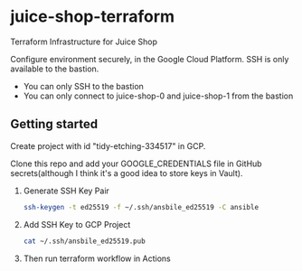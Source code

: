 # juice-shop-terraform
Terraform Infrastructure for Juice Shop

Configure environment securely, in the Google Cloud Platform.
SSH is only available to the bastion.

- You can only SSH to the bastion
- You can only connect to juice-shop-0 and juice-shop-1 from the bastion

## Getting started

Create project with id "tidy-etching-334517" in GCP.

Clone this repo and add your GOOGLE_CREDENTIALS file in GitHub secrets(although I think it's a good idea to store keys in Vault).

1. Generate SSH Key Pair
   ```sh
   ssh-keygen -t ed25519 -f ~/.ssh/ansbile_ed25519 -C ansible
   ```
2. Add SSH Key to GCP Project
   ```sh
   cat ~/.ssh/ansbile_ed25519.pub
   ```
3. Then run terraform workflow in Actions
